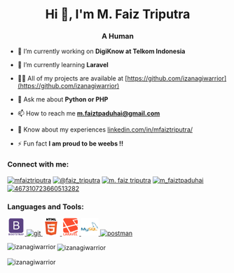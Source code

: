 <!--### Hi there 👋 -->

<h1 align="center">Hi 👋, I'm M. Faiz Triputra</h1>
<h3 align="center">A Human</h3>

<!-- <p align="left"> <img src="https://komarev.com/ghpvc/?username=izanagiwarrior&label=Profile%20views&color=0e75b6&style=flat" alt="izanagiwarrior" /> </p>

<p align="left"> <a href="https://github.com/ryo-ma/github-profile-trophy"><img src="https://github-profile-trophy.vercel.app/?username=izanagiwarrior" alt="izanagiwarrior" /></a> </p> -->

- 🔭 I’m currently working on **DigiKnow at Telkom Indonesia**

- 🌱 I’m currently learning **Laravel**

- 👨‍💻 All of my projects are available at [https://github.com/izanagiwarrior](https://github.com/izanagiwarrior)

- 💬 Ask me about **Python or PHP**

- 📫 How to reach me **m.faiztpaduhai@gmail.com**

- 📄 Know about my experiences [linkedin.com/in/mfaiztriputra/](linkedin.com/in/mfaiztriputra/)

- ⚡ Fun fact **I am proud to be weebs !!**

<h3 align="left">Connect with me:</h3>
<p align="left">
<a href="https://linkedin.com/in/mfaiztriputra" target="blank"><img align="center" src="https://raw.githubusercontent.com/rahuldkjain/github-profile-readme-generator/master/src/images/icons/Social/linked-in-alt.svg" alt="mfaiztriputra" height="30" width="40" /></a>
<a href="https://instagram.com/@faiz_triputra" target="blank"><img align="center" src="https://raw.githubusercontent.com/rahuldkjain/github-profile-readme-generator/master/src/images/icons/Social/instagram.svg" alt="@faiz_triputra" height="30" width="40" /></a>
<a href="https://www.youtube.com/c/m. faiz triputra" target="blank"><img align="center" src="https://raw.githubusercontent.com/rahuldkjain/github-profile-readme-generator/master/src/images/icons/Social/youtube.svg" alt="m. faiz triputra" height="30" width="40" /></a>
<a href="https://www.hackerrank.com/m_faiztpaduhai" target="blank"><img align="center" src="https://raw.githubusercontent.com/rahuldkjain/github-profile-readme-generator/master/src/images/icons/Social/hackerrank.svg" alt="m_faiztpaduhai" height="30" width="40" /></a>
<a href="https://discord.gg/467310723660513282" target="blank"><img align="center" src="https://raw.githubusercontent.com/rahuldkjain/github-profile-readme-generator/master/src/images/icons/Social/discord.svg" alt="467310723660513282" height="30" width="40" /></a>
</p>

<h3 align="left">Languages and Tools:</h3>
<p align="left"> <a href="https://getbootstrap.com" target="_blank"> <img src="https://raw.githubusercontent.com/devicons/devicon/master/icons/bootstrap/bootstrap-plain-wordmark.svg" alt="bootstrap" width="40" height="40"/> </a> <a href="https://git-scm.com/" target="_blank"> <img src="https://www.vectorlogo.zone/logos/git-scm/git-scm-icon.svg" alt="git" width="40" height="40"/> </a> <a href="https://www.w3.org/html/" target="_blank"> <img src="https://raw.githubusercontent.com/devicons/devicon/master/icons/html5/html5-original-wordmark.svg" alt="html5" width="40" height="40"/> </a> <a href="https://laravel.com/" target="_blank"> <img src="https://raw.githubusercontent.com/devicons/devicon/master/icons/laravel/laravel-plain-wordmark.svg" alt="laravel" width="40" height="40"/> </a> <a href="https://www.mysql.com/" target="_blank"> <img src="https://raw.githubusercontent.com/devicons/devicon/master/icons/mysql/mysql-original-wordmark.svg" alt="mysql" width="40" height="40"/> </a> <a href="https://postman.com" target="_blank"> <img src="https://www.vectorlogo.zone/logos/getpostman/getpostman-icon.svg" alt="postman" width="40" height="40"/> </a> </p>

<p><img align="left" src="https://github-readme-stats.vercel.app/api/top-langs?username=izanagiwarrior&show_icons=true&locale=en&layout=compact" alt="izanagiwarrior" /></p>

<p>&nbsp;<img align="center" src="https://github-readme-stats.vercel.app/api?username=izanagiwarrior&show_icons=true&locale=en" alt="izanagiwarrior" /></p>

<p><img align="center" src="https://github-readme-streak-stats.herokuapp.com/?user=izanagiwarrior&" alt="izanagiwarrior" /></p>


<!--
**izanagiwarrior/izanagiwarrior** is a ✨ _special_ ✨ repository because its `README.md` (this file) appears on your GitHub profile.

Here are some ideas to get you started:

- 🔭 I’m currently working on ...
- 🌱 I’m currently learning ...
- 👯 I’m looking to collaborate on ...
- 🤔 I’m looking for help with ...
- 💬 Ask me about ...
- 📫 How to reach me: ...
- 😄 Pronouns: ...
- ⚡ Fun fact: ...
-->
